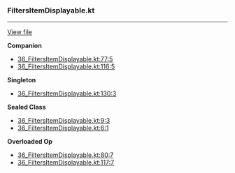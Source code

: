 ### FiltersItemDisplayable.kt
---
[View file](../../precision_analyzed/36_FiltersItemDisplayable.kt)

**Companion**

 - [36_FiltersItemDisplayable.kt:77:5](../../precision_analyzed/36_FiltersItemDisplayable.kt#L77)
 - [36_FiltersItemDisplayable.kt:116:5](../../precision_analyzed/36_FiltersItemDisplayable.kt#L116)

**Singleton**

 - [36_FiltersItemDisplayable.kt:130:3](../../precision_analyzed/36_FiltersItemDisplayable.kt#L130)

**Sealed Class**

 - [36_FiltersItemDisplayable.kt:9:3](../../precision_analyzed/36_FiltersItemDisplayable.kt#L9)
 - [36_FiltersItemDisplayable.kt:6:1](../../precision_analyzed/36_FiltersItemDisplayable.kt#L6)

**Overloaded Op**

 - [36_FiltersItemDisplayable.kt:80:7](../../precision_analyzed/36_FiltersItemDisplayable.kt#L80)
 - [36_FiltersItemDisplayable.kt:117:7](../../precision_analyzed/36_FiltersItemDisplayable.kt#L117)
